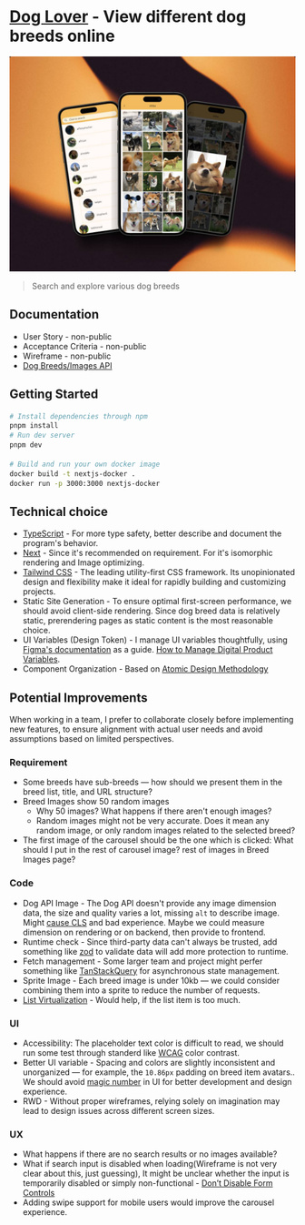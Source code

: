 # [Dog Lover](https://pet-lover-ecru.vercel.app/breeds) - View different dog breeds online

![Pet Lover Mockup](/src/public/pet-lover.jpg)

> Search and explore various dog breeds

## Documentation

- User Story - non-public
- Acceptance Criteria - non-public
- Wireframe - non-public
- [Dog Breeds/Images API](https://dog.ceo/dog-api/)

## Getting Started

```bash
# Install dependencies through npm
pnpm install
# Run dev server
pnpm dev

# Build and run your own docker image
docker build -t nextjs-docker .
docker run -p 3000:3000 nextjs-docker
```

## Technical choice

- [TypeScript](https://www.typescriptlang.org/) - For more type safety, better describe and document the program's behavior.
- [Next](https://nextjs.org/) - Since it's recommended on requirement. For it's isomorphic rendering and Image optimizing.
- [Tailwind CSS](https://tailwindcss.com/) - The leading utility-first CSS framework. Its unopinionated design and flexibility make it ideal for rapidly building and customizing projects.
- Static Site Generation - To ensure optimal first-screen performance, we should avoid client-side rendering. Since dog breed data is relatively static, prerendering pages as static content is the most reasonable choice.
- UI Variables (Design Token) - I manage UI variables thoughtfully, using [Figma's documentation](https://help.figma.com/hc/en-us/articles/18490793776023-Update-1-Tokens-variables-and-styles) as a guide. [How to Manage Digital Product Variables](https://www.webdong.dev/en/post/how-to-organize-your-digital-product/).
- Component Organization - Based on [Atomic Design Methodology](https://atomicdesign.bradfrost.com/chapter-2/)


## Potential Improvements

When working in a team, I prefer to collaborate closely before implementing new features, to ensure alignment with actual user needs and avoid assumptions based on limited perspectives.

### Requirement

- Some breeds have sub-breeds — how should we present them in the breed list, title, and URL structure?
- Breed Images show 50 random images
  - Why 50 images? What happens if there aren't enough images?
  - Random images might not be very accurate. Does it mean any random image, or only random images related to the selected breed?
- The first image of the carousel should be the one which is clicked: What should I put in the rest of carousel image? rest of images in Breed Images page?

### Code

- Dog API Image - The Dog API doesn't provide any image dimension data, the size and quality varies a lot, missing `alt` to describe image. Might [cause CLS](https://web.dev/articles/cls) and bad experience. Maybe we could measure dimension on rendering or on backend, then provide to frontend.
- Runtime check - Since third-party data can't always be trusted, add something like [zod](https://zod.dev/) to validate data will add more protection to runtime.
- Fetch management - Some larger team and project might perfer something like [TanStackQuery](https://tanstack.com/query/latest) for asynchronous state management.
- Sprite Image - Each breed image is under 10kb — we could consider combining them into a sprite to reduce the number of requests.
- [List Virtualization](https://www.patterns.dev/vanilla/virtual-lists/) - Would help, if the list item is too much.

### UI

- Accessibility: The placeholder text color is difficult to read, we should run some test through standerd like [WCAG](https://www.w3.org/WAI/WCAG21/Understanding/contrast-minimum.html) color contrast.
- Better UI variable - Spacing and colors are slightly inconsistent and unorganized — for example, the `10.86px` padding on breed item avatars.. We should avoid [magic number](https://en.wikipedia.org/wiki/Magic_number_(programming)) in UI for better development and design experience.
- RWD - Without proper wireframes, relying solely on imagination may lead to design issues across different screen sizes.

### UX

- What happens if there are no search results or no images available?
- What if search input is disabled when loading(Wireframe is not very clear about this, just guessing), It might be unclear whether the input is temporarily disabled or simply non-functional - [Don’t Disable Form Controls](https://adrianroselli.com/2024/02/dont-disable-form-controls.html)
- Adding swipe support for mobile users would improve the carousel experience.
